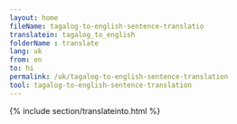 ```yaml
---
layout: home
fileName: tagalog-to-english-sentence-translatio
translatein: tagalog_to_english
folderName : translate
lang: uk
from: en
to: hi
permalink: /uk/tagalog-to-english-sentence-translation
tool: tagalog-to-english-sentence-translation
---
```

{% include section/translateinto.html %}